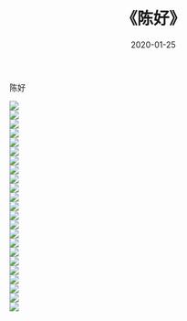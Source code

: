 ﻿---
layout: post
title:  《陈好》
date:   2020-01-25
img: http://pic.660000.xyz/1:/壁纸/明星魅力/华人明星/陈好/000.jpg
categories: [美女, 清纯, 唯美]
---

陈好

 ![](http://pic.660000.xyz/1:/壁纸/明星魅力/华人明星/陈好/001.jpg) <br>![](http://pic.660000.xyz/1:/壁纸/明星魅力/华人明星/陈好/002.jpg) <br>![](http://pic.660000.xyz/1:/壁纸/明星魅力/华人明星/陈好/003.jpg) <br>![](http://pic.660000.xyz/1:/壁纸/明星魅力/华人明星/陈好/004.jpg) <br>![](http://pic.660000.xyz/1:/壁纸/明星魅力/华人明星/陈好/005.jpg) <br>![](http://pic.660000.xyz/1:/壁纸/明星魅力/华人明星/陈好/006.jpg) <br>![](http://pic.660000.xyz/1:/壁纸/明星魅力/华人明星/陈好/007.jpg) <br>![](http://pic.660000.xyz/1:/壁纸/明星魅力/华人明星/陈好/008.jpg) <br>![](http://pic.660000.xyz/1:/壁纸/明星魅力/华人明星/陈好/009.jpg) <br>![](http://pic.660000.xyz/1:/壁纸/明星魅力/华人明星/陈好/010.jpg) <br>![](http://pic.660000.xyz/1:/壁纸/明星魅力/华人明星/陈好/011.jpg) <br>![](http://pic.660000.xyz/1:/壁纸/明星魅力/华人明星/陈好/012.jpg) <br>![](http://pic.660000.xyz/1:/壁纸/明星魅力/华人明星/陈好/013.jpg) <br>![](http://pic.660000.xyz/1:/壁纸/明星魅力/华人明星/陈好/014.jpg) <br>![](http://pic.660000.xyz/1:/壁纸/明星魅力/华人明星/陈好/015.jpg) <br>![](http://pic.660000.xyz/1:/壁纸/明星魅力/华人明星/陈好/016.jpg) <br>![](http://pic.660000.xyz/1:/壁纸/明星魅力/华人明星/陈好/017.jpg) <br>![](http://pic.660000.xyz/1:/壁纸/明星魅力/华人明星/陈好/018.jpg) <br>![](http://pic.660000.xyz/1:/壁纸/明星魅力/华人明星/陈好/019.jpg) <br>![](http://pic.660000.xyz/1:/壁纸/明星魅力/华人明星/陈好/020.jpg) <br>![](http://pic.660000.xyz/1:/壁纸/明星魅力/华人明星/陈好/021.jpg) <br>![](http://pic.660000.xyz/1:/壁纸/明星魅力/华人明星/陈好/022.jpg) <br>![](http://pic.660000.xyz/1:/壁纸/明星魅力/华人明星/陈好/023.jpg) <br>